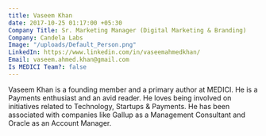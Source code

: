 ```yaml
---
title: Vaseem Khan
date: 2017-10-25 01:17:00 +05:30
Company Title: Sr. Marketing Manager (Digital Marketing & Branding)
Company: Candela Labs
Image: "/uploads/Default_Person.png"
LinkedIn: https://www.linkedin.com/in/vaseemahmedkhan/
Email: vaseem.ahmed.khan@gmail.com
Is MEDICI Team?: false
---
```


Vaseem Khan is a founding member and a primary author at MEDICI. He is a Payments enthusiast and an avid reader. He loves being involved on initiatives related to Technology, Startups & Payments. He has been associated with companies like Gallup as a Management Consultant and Oracle as an Account Manager.